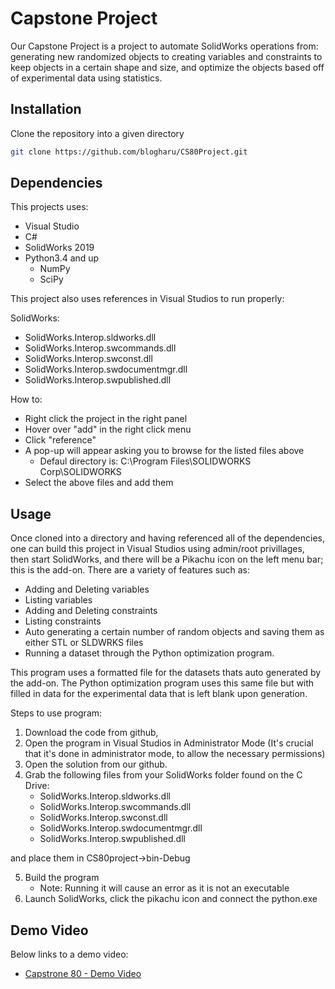 # Capstone Project

Our Capstone Project is a project to automate SolidWorks operations from: generating new randomized objects to creating variables and constraints to keep objects in a certain shape and size, and optimize the objects based off of experimental data using statistics.

## Installation

Clone the repository into a given directory

``` bash
git clone https://github.com/blogharu/CS80Project.git
```

## Dependencies

This projects uses:

- Visual Studio
- C#
- SolidWorks 2019
- Python3.4 and up
  - NumPy
  - SciPy

This project also uses references in Visual Studios to run properly:

SolidWorks:

- SolidWorks.Interop.sldworks.dll
- SolidWorks.Interop.swcommands.dll
- SolidWorks.Interop.swconst.dll
- SolidWorks.Interop.swdocumentmgr.dll
- SolidWorks.Interop.swpublished.dll

How to:

- Right click the project in the right panel
- Hover over "add" in the right click menu
- Click "reference"
- A pop-up will appear asking you to browse for the listed files above
  - Defaul directory is: C:\Program Files\SOLIDWORKS Corp\SOLIDWORKS
- Select the above files and add them

## Usage

Once cloned into a directory and having referenced all of the dependencies, one can build this project in Visual Studios using admin/root privillages, then start SolidWorks, and there will be a Pikachu icon on the left menu bar; this is the add-on. There are a variety of features such as:

- Adding and Deleting variables
- Listing variables
- Adding and Deleting constraints
- Listing constraints
- Auto generating a certain number of random objects and saving them as either STL or SLDWRKS files
- Running a dataset through the Python optimization program.

This program uses a formatted file for the datasets thats auto generated by the add-on. The Python optimization program uses this same file but with filled in data for the experimental data that is left blank upon generation.

Steps to use program:

1. Download the code from github,
2. Open the program in Visual Studios in Administrator Mode (It's crucial that it's done in administrator mode, to allow the necessary permissions)
3. Open the solution from our github.
4. Grab the following files from your SolidWorks folder found on the C Drive:
    - SolidWorks.Interop.sldworks.dll
    - SolidWorks.Interop.swcommands.dll
    - SolidWorks.Interop.swconst.dll
    - SolidWorks.Interop.swdocumentmgr.dll
    - SolidWorks.Interop.swpublished.dll

  and place them in CS80project->bin-Debug
  
5. Build the program
    - Note: Running it will cause an error as it is not an executable
6. Launch SolidWorks, click the pikachu icon and connect the python.exe

## Demo Video

Below links to a demo video:

- [Capstrone 80 - Demo Video](https://youtu.be/ybNKb1qOqOw "Capstone 80 - Demo Video")
